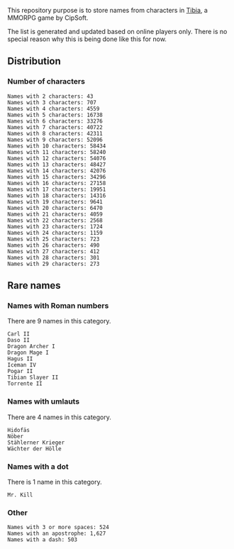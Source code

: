 This repository purpose is to store names from characters in [Tibia](https://www.tibia.com/), a MMORPG game by CipSoft.

The list is generated and updated based on online players only. There is no special reason why this is being done like this for now.

## Distribution

### Number of characters
```
Names with 2 characters: 43
Names with 3 characters: 707
Names with 4 characters: 4559
Names with 5 characters: 16738
Names with 6 characters: 33276
Names with 7 characters: 40722
Names with 8 characters: 42311
Names with 9 characters: 52096
Names with 10 characters: 58434
Names with 11 characters: 58240
Names with 12 characters: 54076
Names with 13 characters: 48427
Names with 14 characters: 42076
Names with 15 characters: 34296
Names with 16 characters: 27158
Names with 17 characters: 19951
Names with 18 characters: 14316
Names with 19 characters: 9641
Names with 20 characters: 6470
Names with 21 characters: 4059
Names with 22 characters: 2568
Names with 23 characters: 1724
Names with 24 characters: 1159
Names with 25 characters: 723
Names with 26 characters: 490
Names with 27 characters: 412
Names with 28 characters: 301
Names with 29 characters: 273
```

## Rare names

### Names with Roman numbers
There are 9 names in this category.
```
Carl II
Daso II
Dragon Archer I
Dragon Mage I
Hagus II
Iceman IV
Pogar II
Tibian Slayer II
Torrente II
```

### Names with umlauts
There are 4 names in this category.
```
Hidofäs
Nöber
Stählerner Krieger
Wächter der Hölle
```

### Names with a dot
There is 1 name in this category.
```
Mr. Kill
```

### Other
```
Names with 3 or more spaces: 524
Names with an apostrophe: 1,627
Names with a dash: 503
```
